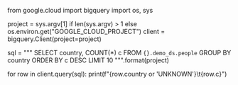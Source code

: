 
from google.cloud import bigquery
import os, sys

project = sys.argv[1] if len(sys.argv) > 1 else os.environ.get("GOOGLE_CLOUD_PROJECT")
client = bigquery.Client(project=project)

sql = """
SELECT country, COUNT(*) c
FROM `{}.demo_ds.people`
GROUP BY country
ORDER BY c DESC
LIMIT 10
""".format(project)

for row in client.query(sql):
    print(f"{row.country or 'UNKNOWN'}\t{row.c}")
